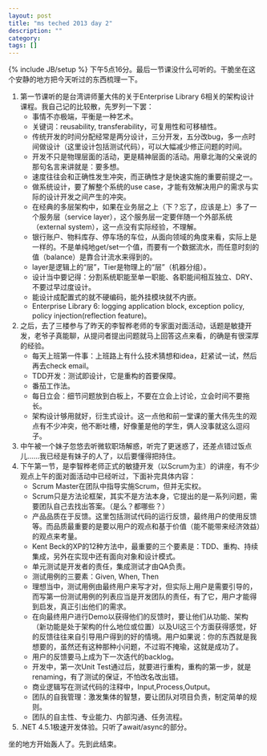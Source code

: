 ```yaml
---
layout: post
title: "ms teched 2013 day 2"
description: ""
category: 
tags: []
---
```

{% include JB/setup %}
下午5点16分。最后一节课没什么可听的。干脆坐在这个安静的地方把今天听过的东西梳理一下。

1. 第一节课听的是台湾讲师董大伟的关于Enterprise Library 6相关的架构设计课程。我自己记的比较散，先罗列一下罢：
    * 事情不亦极端，平衡是一种艺术。
    * 关键词：reusability, transferability，可复用性和可移植性。
    * 传统开发的时间分配经常是两分设计，三分开发，五分改bug，多一点时间做设计（这里设计包括测试代码），可以大幅减少修正问题的时间。
    * 开发不只是物理层面的活动，更是精神层面的活动。用章北海的父亲说的那句名言来讲就是：要多想。
    * 速度往往会和正确性发生冲突，而正确性才是快速实施的重要前提之一。
    * 做系统设计，要了解整个系统的use case，才能有效解决用户的需求与实际的设计开发之间产生的冲突。
    * 在经典的多层架构中，如果在业务层之上（下？忘了，应该是上）多了一个服务层（service layer），这个服务层一定要伴随一个外部系统（external system），这一点没有实际经验，不理解。
    * 银行账户、物料库存、停车场的车位，从面向领域的角度来看，实际上是一样的。不是单纯地get/set一个值，而要有一个数据流水，而任意时刻的值（balance）是靠合计流水来得到的。
    * layer是逻辑上的“层”，Tier是物理上的“层”（机器分组）。
    * 设计当中要记得：分割系统职能至单一职能、各职能间相互独立、DRY、不要过早过度设计。
    * 能设计成配置式的就不硬编码，能外挂模块就不内嵌。
    * Enterprise Library 6: logging application block, exception policy, policy injection(reflection feature)。
2. 之后，去了三楼参与了昨天的李智桦老师的专家面对面活动，话题是敏捷开发，老爷子真能聊，从提问者提出问题就马上回答这点来看，的确是有很深厚的经验。
    * 每天上班第一件事：上班路上有什么技术猜想和idea，赶紧试一试，然后再去check email。
    * TDD开发：测试即设计，它是重构的首要保障。
    * 番茄工作法。
    * 每日立会：细节问题放到白板上，不要在立会上讨论，立会时间不要拖长。
    * 架构设计够用就好，衍生式设计。这一点他和前一堂课的董大伟先生的观点有不少冲突，他不断吐槽，好像董是他的学生，俩人没事就这么逗闷子。
3. 中午被一个妹子忽悠去听微软职场解惑，听完了更迷惑了，还差点错过饭点儿……我已经是有妹子的人了，以后要懂得把持住。
4. 下午第一节，是李智桦老师正式的敏捷开发（以Scrum为主）的讲座，有不少观点上午的面对面活动中已经听过，下面补完具体内容：
    * Scrum Master在团队中指导实施Scrum，但并无实权。
    * Scrum只是方法论框架，其实不是方法本身，它提出的是一系列问题，需要团队自己去找出答案。（是么？都哪些？）
    * 产品品质在于反馈。这里包括测试代码的运行反馈，最终用户的使用反馈等。而品质最重要的是要以用户的观点和基于价值（能不能带来经济效益）的观点来考量。
    * Kent Beck的XP的12种方法中，最重要的三个要素是：TDD、重构、持续集成，另外在实现中还有面向对象和设计模式。
    * 单元测试是开发者的责任，集成测试才由QA负责。
    * 测试用例的三要素：Given, When, Then
    * 理想当中，测试用例由最终用户来写才对，但实际上用户是需要引导的，而写第一份测试用例的列表应当是开发团队的责任，有了它，用户才能得到启发，真正引出他们的需求。
    * 在向最终用户进行Demo以获得他们的反馈时，要让他们从功能、架构（新功能是处于架构的什么地位或位置）以及UI这三个方面获得感觉，好的反馈往往来自引导用户得到的好的情境。用户如果说：你的东西就是我想要的，虽然还有这种那种小问题，不过瑕不掩瑜，这就是成功了。
    * 用户的反馈要马上成为下一次迭代的backlog。
    * 开发中，第一次Unit Test通过后，就要进行重构，重构的第一步，就是renaming，有了测试的保证，不怕改名改出错。
    * 商业逻辑写在测试代码的注释中，Input,Process,Output。
    * 团队的自我管理：激发集体的智慧，要让团队对项目负责，制定简单的规则。
    * 团队的自主性、专业能力、内部沟通、任务流程。
5. .NET 4.5.1极速开发体验。只听了await/async的部分。

坐的地方开始轰人了。先到此结束。
